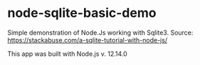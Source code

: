 # node-sqlite-basic-demo
Simple demonstration of Node.Js working with Sqlite3. Source: https://stackabuse.com/a-sqlite-tutorial-with-node-js/

This app was built with Node.js v. 12.14.0
